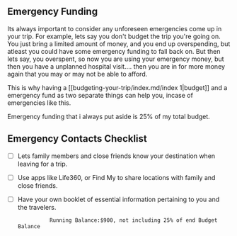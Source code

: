 
## Emergency Funding
Its always important to consider any unforeseen emergencies come up in your trip. 
For example, lets say you don't budget the trip you're going on. You just bring a limited amount of money, and you end up overspending, but atleast you could have some emergency funding to fall back on. But then lets say, you overspent, so now you are using your emergency money, but then you have a unplanned hospital visit.... then you are in for more money again that you may or may not be able to afford. 

This is why having a [[budgeting-your-trip/index.md/index 1|budget]] and a emergency fund as two separate things can help you, incase of emergencies like this. 

Emergency funding that i always put aside is 25% of my total budget. 

## Emergency Contacts Checklist

- [ ] Lets family members and close friends know your destination when leaving for a trip.
- [ ] Use apps like Life360, or Find My to share locations with family and close friends.
- [ ] Have your own booklet of essential information pertaining to you and the travelers.





				Running Balance:$900, not including 25% of end Budget Balance


